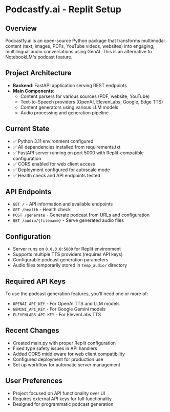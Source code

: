 # Podcastfy.ai - Replit Setup

## Overview
Podcastfy.ai is an open-source Python package that transforms multimodal content (text, images, PDFs, YouTube videos, websites) into engaging, multilingual audio conversations using GenAI. This is an alternative to NotebookLM's podcast feature.

## Project Architecture
- **Backend**: FastAPI application serving REST endpoints
- **Main Components**:
  - Content parsers for various sources (PDF, website, YouTube)
  - Text-to-Speech providers (OpenAI, ElevenLabs, Google, Edge TTS)
  - Content generators using various LLM models
  - Audio processing and generation pipeline

## Current State
- ✅ Python 3.11 environment configured
- ✅ All dependencies installed from requirements.txt
- ✅ FastAPI server running on port 5000 with Replit-compatible configuration
- ✅ CORS enabled for web client access
- ✅ Deployment configured for autoscale mode
- ✅ Health check and API endpoints tested

## API Endpoints
- `GET /` - API information and available endpoints
- `GET /health` - Health check
- `POST /generate` - Generate podcast from URLs and configuration
- `GET /audio/{filename}` - Serve generated audio files

## Configuration
- Server runs on `0.0.0.0:5000` for Replit environment
- Supports multiple TTS providers (requires API keys)
- Configurable podcast generation parameters
- Audio files temporarily stored in `temp_audio/` directory

## Required API Keys
To use the podcast generation features, you'll need one or more of:
- `OPENAI_API_KEY` - For OpenAI TTS and LLM models
- `GEMINI_API_KEY` - For Google Gemini models
- `ELEVENLABS_API_KEY` - For ElevenLabs TTS

## Recent Changes
- Created main.py with proper Replit configuration
- Fixed type safety issues in API handlers
- Added CORS middleware for web client compatibility
- Configured deployment for production use
- Set up workflow for automatic server management

## User Preferences
- Project focused on API functionality over UI
- Requires external API keys for full functionality
- Designed for programmatic podcast generation